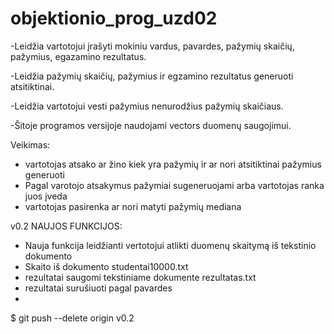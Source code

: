 # objektionio_prog_uzd02

-Leidžia vartotojui įrašyti mokiniu vardus, pavardes, pažymių skaičių, pažymius, egazamino rezultatus.

-Leidžia pažymių skaičių, pažymius ir egzamino rezultatus generuoti atsitiktinai.

-Leidžia vartotojui vesti pažymius nenurodžius pažymių skaičiaus.

-Šitoje programos versijoje naudojami vectors duomenų saugojimui.

Veikimas:
- vartotojas atsako ar žino kiek yra pažymių ir ar nori atsitiktinai pažymius generuoti
- Pagal varotojo atsakymus pažymiai sugeneruojami arba vartotojas ranka juos įveda
- vartotojas pasirenka ar nori matyti pažymių mediana

v0.2 NAUJOS FUNKCIJOS:
- Nauja funkcija leidžianti vertotojui atlikti duomenų skaitymą iš tekstinio dokumento
- Skaito iš dokumento studentai10000.txt
- rezultatai saugomi tekstiniame dokumente rezultatas.txt
- rezultatai surušiuoti pagal pavardes
- 
$ git push --delete origin v0.2
